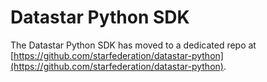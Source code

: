 # Datastar Python SDK

The Datastar Python SDK has moved to a dedicated repo at [https://github.com/starfederation/datastar-python](https://github.com/starfederation/datastar-python).